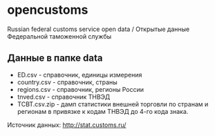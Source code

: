 # opencustoms
Russian federal customs service open data / Открытые данные Федеральной таможенной службы

## Данные в папке data
* ED.csv - справочник, единицы измерения
* country.csv - справочник, страны
* regions.csv - справочник, регионы России
* tnved.csv - справочник ТНВЭД
* TCBT.csv.zip - дамп статистики внешней торговли по странам и регионам в привязке к кодам ТНВЭД до 4-го кода знака.

Источник данных: http://stat.customs.ru/
